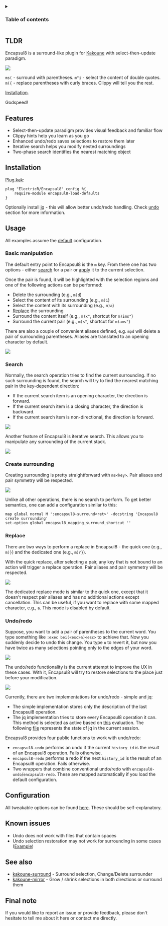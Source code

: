 <details>
<summary><h3>Table of contents</h3></summary>

1. [TLDR](#tldr)
2. [Features](#features)
3. [Installation](#installation)
4. [Usage](#usage)
    1. [Basic manipulation](#basic-manipulation)
    2. [Search](#search)
    3. [Create surrounding](#create-surrounding)
    4. [Replace](#replace)
    5. [Undo/redo](#undoredo)
5. [Configuration](#configuration)
6. [Known issues](#known-issues)
7. [See also](#see-also)
8. [Final note](#final-note)

</details>

## TLDR

Encapsul8 is a surround-like plugin for [Kakoune](https://github.com/mawww/kakoune) with select-then-update paradigm.

![](https://github.com/ElectricR/Encapsul8-assets/blob/master/assets/full.webp)

`ms(` - surround with parentheses. `m"i` - select the content of double quotes. `m({` - replace parentheses with curly braces. Clippy will tell you the rest.

[Installation](#installation).

Godspeed!

## Features

* Select-then-update paradigm provides visual feedback and familiar flow
* Clippy hints help you learn as you go
* Enhanced undo/redo saves selections to restore them later
* Iterative search helps you modify nested surroundings
* Two-phase search identifies the nearest matching object

## Installation

[Plug.kak](https://github.com/andreyorst/plug.kak):
```
plug "ElectricR/Encapsul8" config %{
    require-module encapsul8-load-defaults
}
```

Optionally install [jq](https://github.com/jqlang/jq) - this will allow better undo/redo handling. Check [undo](#undoredo) section for more information.

## Usage

All examples assume the [default](https://github.com/ElectricR/Encapsul8/blob/master/rc/config.kak) configuration.

### Basic manipulation

The default entry point to Encapsul8 is the `m` key. From there one has two options - either [search](#search) for a pair or [apply](#create-surrounding) it to the current selection.

Once the pair is found, it will be highlighted with the selection regions and one of the following actions can be performed:

* Delete the surrounding (e.g., `m)d`)
* Select the content of its surrounding (e.g., `m)i`)
* Select the content with its surrounding (e.g., `m)a`)
* [Replace](#replace) the surrounding
* Surround the content itself (e.g., `m)x"`, shortcut for `m)ims"`)
* Surround the current pair (e.g., `m)s"`, shortcut for `m)ams"`)

There are also a couple of convenient aliases defined, e.g. `mpd` will delete a pair of surrounding parentheses. Aliases are translated to an opening character by default.

![](https://github.com/ElectricR/Encapsul8-assets/blob/master/assets/basics.webp)

### Search

Normally, the search operation tries to find the current surrounding. If no such surrounding is found, the search will try to find the nearest matching pair in the key-dependent direction:

* If the current search item is an opening character, the direction is forward.
* If the current search item is a closing character, the direction is backward.
* If the current search item is non-directional, the direction is forward.

![](https://github.com/ElectricR/Encapsul8-assets/blob/master/assets/search-two-phase.webp)

Another feature of Encapsul8 is iterative search. This allows you to manipulate any surrounding of the current stack.

![](https://github.com/ElectricR/Encapsul8-assets/blob/master/assets/search-iterative.webp)

### Create surrounding

Creating surrounding is pretty straightforward with `ms<key>`. Pair aliases and pair symmetry will be respected.

![](https://github.com/ElectricR/Encapsul8-assets/blob/master/assets/surround.webp)

Unlike all other operations, there is no search to perform. To get better semantics, one can add a configuration similar to this:

```
map global normal M ':encapsul8-surround<ret>' -docstring 'Encapsul8 create surrounding'
set-option global encapsul8_mapping_surround_shortcut ''
```

### Replace

There are two ways to perform a replace in Encapsul8 - the quick one (e.g., `m)}`) and the dedicated one (e.g., `m)r}`).

With the quick replace, after selecting a pair, any key that is not bound to an action will trigger a replace operation. Pair aliases and pair symmetry will be respected.

![](https://github.com/ElectricR/Encapsul8-assets/blob/master/assets/replace-quick.webp)

The dedicated replace mode is similar to the quick one, except that it doesn't respect pair aliases and has no additional actions except cancellation. This can be useful, if you want to replace with some mapped character, e.g., `a`. This mode is disabled by default.

### Undo/redo
Suppose, you want to add a pair of parentheses to the current word. You type something like `:exec bei(<esc>a)<esc>` to achieve that. Now you suddenly decide to undo this change. You type `u` to revert it, but now you have twice as many selections pointing only to the edges of your word.

![](https://github.com/ElectricR/Encapsul8-assets/blob/master/assets/undo-1.webp)

The undo/redo functionality is the current attempt to improve the UX in these cases. With it, Encapsul8 will try to restore selections to the place just before your modification.

![](https://github.com/ElectricR/Encapsul8-assets/blob/master/assets/undo-2.webp)

Currently, there are two implementations for undo/redo - simple and jq:
* The simple implementation stores only the description of the last Encapsul8 operation.
* The jq implementation tries to store every Encapsul8 operation it can. This method is selected as active based on [this](https://github.com/ElectricR/Encapsul8/blob/416b0c67d218e91800024bf7feca7594507e8de7/rc/undo/init.kak#L2) evaluation. The following [file](https://github.com/ElectricR/Encapsul8/blob/416b0c67d218e91800024bf7feca7594507e8de7/rc/undo/jq.kak#L3) represents the state of jq in the current session.

Encapsul8 provides four public functions to work with undo/redo:
* `encapsul8-undo` performs an undo if the current `history_id` is the result of an Encapsul8 operation. Fails otherwise.
* `encapsul8-redo` performs a redo if the next `history_id` is the result of an Encapsul8 operation. Fails otherwise.
* Two wrappers that combine conventional undo/redo with `encapsul8-undo`/`encapsul8-redo`. These are mapped automatically if you load the default configuration.

## Configuration

All tweakable options can be found [here](https://github.com/ElectricR/Encapsul8/blob/master/rc/config.kak). These should be self-explanatory.

## Known issues
* Undo does not work with files that contain spaces
* Undo selection restoration may not work for surrounding in some cases ([Example](https://github.com/ElectricR/Encapsul8/blob/8d59351fb234ee8ecf846e586d5ba61d43acc175/tests/test.src#L671))


## See also
* [kakoune-surround](https://github.com/h-youhei/kakoune-surround) - Surround selection, Change/Delete surrounder
* [kakoune-mirror](https://github.com/Delapouite/kakoune-mirror) - Grow / shrink selections in both directions or surround them

## Final note

If you would like to report an issue or provide feedback, please don't hesitate to tell me about it here or contact me directly.
